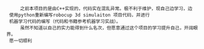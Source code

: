 
                               
         之前本项目的是由C++实现的，代码实在混乱异常。极不利于维护，现自己边学习，边
     使用python重新编写robocup 3d simulaiton 项目代码，并进行
     机器学习代码的编写（代码和书籍参考机器学习实战）。
         虽然不知道以自己的实力能得到什么名次，但愿意通过这个项目的学习提升自己，开阔眼界。
     愿一切顺利
